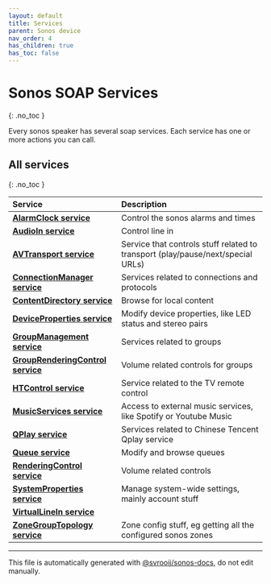 ```yaml
---
layout: default
title: Services
parent: Sonos device
nav_order: 4
has_children: true
has_toc: false
---
```


# Sonos SOAP Services
{: .no_toc }

Every sonos speaker has several soap services. Each service has one or more actions you can call.

## All services
{: .no_toc }

| Service | Description |
|:--------|:------------|
| [**AlarmClock service**](alarm-clock-service.html) | Control the sonos alarms and times |
| [**AudioIn service**](audio-in-service.html) | Control line in |
| [**AVTransport service**](av-transport-service.html) | Service that controls stuff related to transport (play/pause/next/special URLs) |
| [**ConnectionManager service**](connection-manager-service.html) | Services related to connections and protocols |
| [**ContentDirectory service**](content-directory-service.html) | Browse for local content |
| [**DeviceProperties service**](device-properties-service.html) | Modify device properties, like LED status and stereo pairs |
| [**GroupManagement service**](group-management-service.html) | Services related to groups |
| [**GroupRenderingControl service**](group-rendering-control-service.html) | Volume related controls for groups |
| [**HTControl service**](ht-control-service.html) | Service related to the TV remote control |
| [**MusicServices service**](music-services-service.html) | Access to external music services, like Spotify or Youtube Music |
| [**QPlay service**](q-play-service.html) | Services related to Chinese Tencent Qplay service |
| [**Queue service**](queue-service.html) | Modify and browse queues |
| [**RenderingControl service**](rendering-control-service.html) | Volume related controls |
| [**SystemProperties service**](system-properties-service.html) | Manage system-wide settings, mainly account stuff |
| [**VirtualLineIn service**](virtual-line-in-service.html) |  |
| [**ZoneGroupTopology service**](zone-group-topology-service.html) | Zone config stuff, eg getting all the configured sonos zones |

---

This file is automatically generated with [@svrooij/sonos-docs](https://github.com/svrooij/sonos-api-docs/tree/main/generator/sonos-docs), do not edit manually.
